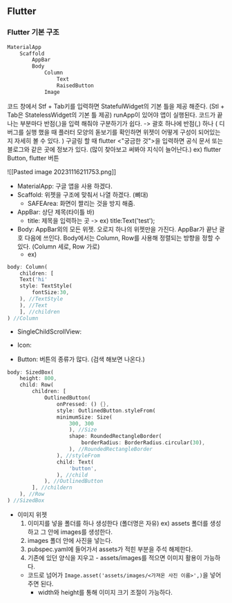 ## Flutter

### Flutter 기본 구조
```Dart
MaterialApp
	Scaffold
		AppBar
		Body
			Column
				Text
				RaisedButton
			Image
```
코드 창에서 Stf + Tab키를 입력하면 StatefulWidget의 기본 틀을 제공 해준다.
(Stl + Tab은 StatelessWidget의 기본 틀 제공)
runApp이 있어야 앱이 실행된다.
코드가 끝나는 부분마다 반점(,)을 입력 해줘야 구분하기가 쉽다.
-> 괄호 하나에 반점(,) 하나
(
디버그를 실행 했을 때 플러터 모양의 돋보기를 확인하면 위젯이 어떻게 구성이 되어있는지 자세히 볼 수 있다.
)
구글링 할 때 flutter <"궁금한 것">을 입력하면 공식 문서 또는 블로그와 같은 곳에 정보가 있다.
(많이 찾아보고 써봐야 지식이 늘어난다.)
ex) flutter Button, flutter 버튼

![[Pasted image 20231116211753.png]]
- MaterialApp: 구글 앱을 사용 하겠다.
- Scaffold: 위젯을 구조에 맞춰서 나열 하겠다. (뼈대)
	- SAFEArea: 화면이 짤리는 것을 방지 해줌.
- AppBar: 상단 제목(타이틀 바)
	- title: 제목을 입력하는 곳
	  -> ex) title:Text('test');
- Body: AppBar외의 모든 위젯. 오로지 하나의 위젯만을 가진다.
  AppBar가 끝난 괄호 다음에 쓰인다.
  Body에서는 Column, Row를 사용해 정렬되는 방향을 정할 수 있다. (Column 세로, Row 가로)
	- ex) 
```Dart
body: Column(
	children: [
	Text('hi'
	style: TextStyle(
		fontSize:30,
	), //TextStyle
	), //Text
	], //children
) //Column
```
- SingleChildScrollView: 

- Icon:

- Button: 버튼의 종류가 많다. (검색 해보면 나온다.)
```Dart
body: SizedBox(
	height: 800,
	child: Row(
		children: [
			OutlinedButton(
				onPressed: () {},
				style: OutlinedButton.styleFrom(
				minimumSize: Size(
					300, 300
					), //Size
					shape: RoundedRectangleBorder(
						borderRadius: BorderRadius.circular(30),
					), //RoundedRectangleBorder
				), //styleFrom
				child: Text(
					'button',
				), //child
			), //OutlinedButton
		], //childern
	), //Row
) //SizedBox
```

- 이미지 위젯
	1. 이미지를 넣을 폴더를 하나 생성한다 (폴더명은 자유)
	  ex) assets 폴더를 생성하고 그 안에 images를 생성한다.
	 2. images 폴더 안에 사진을 넣는다.
	 3. pubspec.yaml에 들어가서 assets가 적힌 부분을 주석 해제한다.
	 4. 기존에 있던 양식을 지우고 - assets/images를 적으면 이미지 활용이 가능하다.
	- 코드로 넘어가 `Image.asset('assets/images/<가져온 사진 이름>',)`을 넣어주면 된다.
		- width와 height를 통해 이미지 크기 조절이 가능하다.

